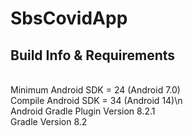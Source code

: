 # SbsCovidApp

## Build Info & Requirements
<br>Minimum Android SDK = 24 (Android 7.0)
<br>Compile Android SDK = 34 (Android 14)\n
<br>Android Gradle Plugin Version 8.2.1
<br>Gradle Version 8.2


